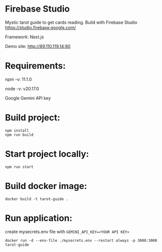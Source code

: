 # Firebase Studio

Mystic tarot guide to get cards reading. Build with Firebase Studio https://studio.firebase.google.com/

Framework: Next.js

Demo site: http://89.110.119.14:80

# Requirements:

npm -v: 11.1.0

node -v: v20.17.0

Google Gemini API key

# Build project:
```
npm install
npm run build
```

# Start project locally:
```
npm run start
```

# Build docker image:
```
docker build -t tarot-guide .
```

# Run application:

create mysecrets.env file with ```GEMINI_API_KEY=<YOUR API KEY>```

```
docker run -d --env-file ./mysecrets.env --restart always -p 3000:3000 tarot-guide
```
